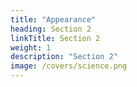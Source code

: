 ```yaml
---
title: "Appearance"
heading: Section 2
linkTitle: Section 2
weight: 1
description: "Section 2"
image: /covers/science.png
---
```


